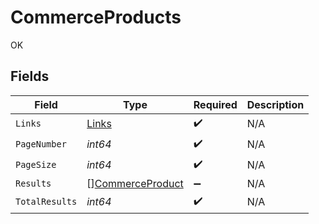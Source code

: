 # CommerceProducts

OK


## Fields

| Field                                                       | Type                                                        | Required                                                    | Description                                                 |
| ----------------------------------------------------------- | ----------------------------------------------------------- | ----------------------------------------------------------- | ----------------------------------------------------------- |
| `Links`                                                     | [Links](../../models/shared/links.md)                       | :heavy_check_mark:                                          | N/A                                                         |
| `PageNumber`                                                | *int64*                                                     | :heavy_check_mark:                                          | N/A                                                         |
| `PageSize`                                                  | *int64*                                                     | :heavy_check_mark:                                          | N/A                                                         |
| `Results`                                                   | [][CommerceProduct](../../models/shared/commerceproduct.md) | :heavy_minus_sign:                                          | N/A                                                         |
| `TotalResults`                                              | *int64*                                                     | :heavy_check_mark:                                          | N/A                                                         |